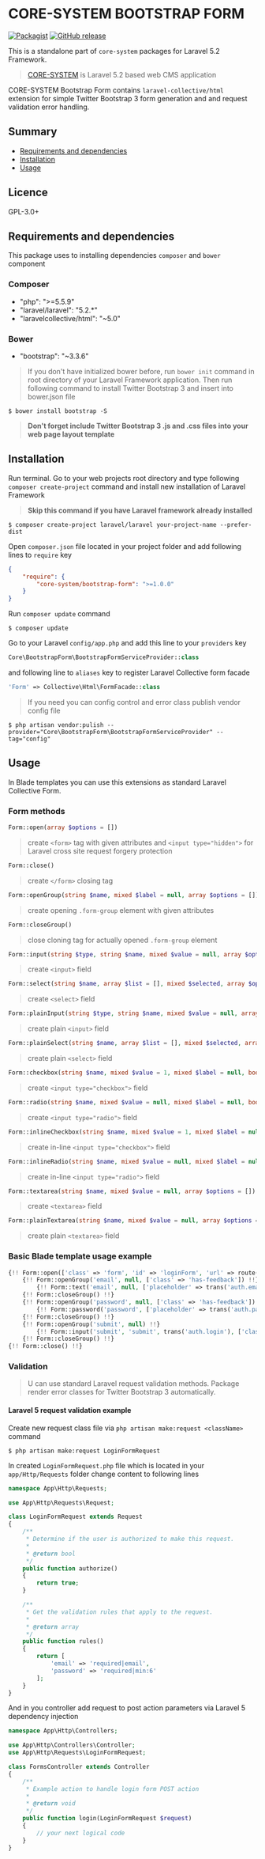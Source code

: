 # CORE-SYSTEM BOOTSTRAP FORM

[![Packagist](https://img.shields.io/packagist/l/core-system/bootstrap-form.svg?maxAge=2592000)](https://packagist.org/packages/core-system/bootstrap-form)
[![GitHub release](https://img.shields.io/github/release/core-system/bootstrap-form.svg?maxAge=2592000)](https://packagist.org/packages/core-system/bootstrap-form)

This is a standalone part of `core-system` packages for Laravel 5.2 Framework. 

> [CORE-SYSTEM](http://www.core-system.cz) is Laravel 5.2 based web CMS application 

CORE-SYSTEM Bootstrap Form contains `laravel-collective/html` extension for simple Twitter Bootstrap 3 form generation and and request validation error handling.
 
## Summary

- [Requirements and dependencies](#requirements-and-dependencies)
- [Installation](#installation)
- [Usage](#usage)
 
## Licence

GPL-3.0+

## Requirements and dependencies

This package uses to installing dependencies `composer` and `bower` component

### Composer

- "php": ">=5.5.9"
- "laravel/laravel": "5.2.*"
- "laravelcollective/html": "~5.0"

### Bower

- "bootstrap": "~3.3.6"

> If you don't have initialized bower before, run `bower init` command in root directory of your Laravel Framework application. Then run following command to install Twitter Bootstrap 3 and insert into bower.json file 

    $ bower install bootstrap -S
    
> **Don't forget include Twitter Bootstrap 3 .js and .css files into your web page layout template**

## Installation

Run terminal. Go to your web projects root directory and type following `composer create-project` command and install new installation of Laravel Framework 

> __Skip this command if you have Laravel framework already installed__
    
    $ composer create-project laravel/laravel your-project-name --prefer-dist
    
Open `composer.json` file located in your project folder and add following lines to `require` key

```json
{
    "require": {
        "core-system/bootstrap-form": ">=1.0.0"
    }
}
```

Run `composer update` command

    $ composer update
    
Go to your Laravel `config/app.php` and add this line to your `providers` key

```php 
Core\BootstrapForm\BootstrapFormServiceProvider::class 
```

and following line to `aliases` key to register Laravel Collective form facade 

```php
'Form' => Collective\Html\FormFacade::class
```

> If you need you can config control and error class publish vendor config file

    $ php artisan vendor:pulish --provider="Core\BootstrapForm\BootstrapFormServiceProvider" --tag="config"

## Usage

In Blade templates you can use this extensions as standard Laravel Collective Form.

### Form methods

```php
Form::open(array $options = [])
```
> create `<form>` tag with given attributes and `<input type="hidden">` for Laravel cross site request forgery protection

```php
Form::close()
```
> create `</form>` closing tag

```php
Form::openGroup(string $name, mixed $label = null, array $options = [])
```
> create opening `.form-group` element with given attributes

```php
Form::closeGroup()
```
> close cloning tag for actually opened `.form-group` element

```php
Form::input(string $type, string $name, mixed $value = null, array $options = [])
```
> create `<input>` field

```php
Form::select(string $name, array $list = [], mixed $selected, array $options = [])
```
> create `<select>` field

```php
Form::plainInput(string $type, string $name, mixed $value = null, array $options = [])
```
> create plain `<input>` field

```php
Form::plainSelect(string $name, array $list = [], mixed $selected, array $options = [])
```
> create plain `<select>` field

```php
Form::checkbox(string $name, mixed $value = 1, mixed $label = null, bool $checked = null, array $options = [])
```
> create `<input type="checkbox">` field

```php
Form::radio(string $name, mixed $value = null, mixed $label = null, bool $checked = null, array $options = [])
```
> create `<input type="radio">` field

```php
Form::inlineCheckbox(string $name, mixed $value = 1, mixed $label = null, bool $checked = null, array $options = [])
```
> create in-line `<input type="checkbox">` field

```php
Form::inlineRadio(string $name, mixed $value = null, mixed $label = null, bool $checked = null, array $options = [])
```
> create in-line `<input type="radio">` field

```php
Form::textarea(string $name, mixed $value = null, array $options = [])
```
> create `<textarea>` field

```php
Form::plainTextarea(string $name, mixed $value = null, array $options = [])
```
> create plain `<textarea>` field

### Basic Blade template usage example

```php
{!! Form::open(['class' => 'form', 'id' => 'loginForm', 'url' => route('backend.auth.login')]) !!}
    {!! Form::openGroup('email', null, ['class' => 'has-feedback']) !!}
        {!! Form::text('email', null, ['placeholder' => trans('auth.email-placeholder') ]) !!}
    {!! Form::closeGroup() !!}
    {!! Form::openGroup('password', null, ['class' => 'has-feedback']) !!}
        {!! Form::password('password', ['placeholder' => trans('auth.password-placeholder') ]) !!}
    {!! Form::closeGroup() !!}
    {!! Form::openGroup('submit', null) !!}
        {!! Form::input('submit', 'submit', trans('auth.login'), ['class' => 'btn btn-primary btn-lg']) !!}
    {!! Form::closeGroup() !!}
{!! Form::close() !!}
```

### Validation

> U can use standard Laravel request validation methods. Package render error classes for Twitter Bootstrap 3 automatically.

#### Laravel 5 request validation example

Create new request class file via `php artisan make:request <className>` command

    $ php artisan make:request LoginFormRequest
    
In created `LoginFormRequest.php` file which is located in your `app/Http/Requests` folder change content to following lines
 
```php
namespace App\Http\Requests;

use App\Http\Requests\Request;

class LoginFormRequest extends Request
{
    /**
     * Determine if the user is authorized to make this request.
     *
     * @return bool
     */
    public function authorize()
    {
        return true;
    }

    /**
     * Get the validation rules that apply to the request.
     *
     * @return array
     */
    public function rules()
    {
        return [
            'email' => 'required|email',
            'password' => 'required|min:6'
        ];
    }
}

```

And in you controller add request to post action parameters via Laravel 5 dependency injection

```php 
namespace App\Http\Controllers;

use App\Http\Controllers\Controller;
use App\Http\Requests\LoginFormRequest;

class FormsController extends Controller
{
    /**
     * Example action to handle login form POST action
     *
     * @return void
     */     
    public function login(LoginFormRequest $request)
    {
        // your next logical code
    }
}

```